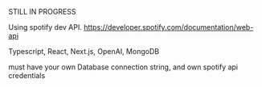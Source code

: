 STILL IN PROGRESS

Using spotify dev API.
https://developer.spotify.com/documentation/web-api

Typescript, React, Next.js, OpenAI, MongoDB

must have your own Database connection string, and own spotify api credentials

